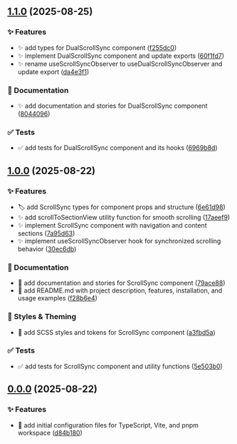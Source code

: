 ## [1.1.0](https://github.com/dorixdev/react-dual-scroll-sync/compare/v1.0.0...v1.1.0) (2025-08-25)

### ✨ Features

- :sparkles: add types for DualScrollSync component ([f255dc0](https://github.com/dorixdev/react-dual-scroll-sync/commit/f255dc05612997a65ef9b4ea86b64112c66b0bab))
- :sparkles: implement DualScrollSync component and update exports ([60f1fd7](https://github.com/dorixdev/react-dual-scroll-sync/commit/60f1fd732b06f1b740c7378e7670ed379b76c641))
- :sparkles: rename useScrollSyncObserver to useDualScrollSyncObserver and update export ([da4e3f1](https://github.com/dorixdev/react-dual-scroll-sync/commit/da4e3f10f33ab81c7afa109a8a584b5e5d23a9c1))

### 📝 Documentation

- :sparkles: add documentation and stories for DualScrollSync component ([8044096](https://github.com/dorixdev/react-dual-scroll-sync/commit/8044096e60cb25a1a951c52cb2f569cbf3032cc2))

### ✅ Tests

- :white_check_mark: add tests for DualScrollSync component and its hooks ([6969b8d](https://github.com/dorixdev/react-dual-scroll-sync/commit/6969b8dc03e5aa390ef8e51301e87f0ce6360ea7))

## [1.0.0](https://github.com/dorixdev/react-dual-scroll-sync/compare/v0.0.0...v1.0.0) (2025-08-22)

### ✨ Features

- :label: add ScrollSync types for component props and structure ([6e61d98](https://github.com/dorixdev/react-dual-scroll-sync/commit/6e61d9893eca66ffe9ef190fefa00bd26300694c))
- :sparkles: add scrollToSectionView utility function for smooth scrolling ([17aeef9](https://github.com/dorixdev/react-dual-scroll-sync/commit/17aeef9fb5a75306addecd62ca11cce54a090e44))
- :sparkles: implement ScrollSync component with navigation and content sections ([7a95d63](https://github.com/dorixdev/react-dual-scroll-sync/commit/7a95d63acfc1bececa19a2b327eab8737b2ad668))
- :sparkles: implement useScrollSyncObserver hook for synchronized scrolling behavior ([30ec6db](https://github.com/dorixdev/react-dual-scroll-sync/commit/30ec6dbcf564c81561ff98109a10390da0875287))

### 📝 Documentation

- :memo: add documentation and stories for ScrollSync component ([79ace88](https://github.com/dorixdev/react-dual-scroll-sync/commit/79ace888bbbdf6ed7d5c726d2a1793d0ea35d1c6))
- :memo: add README.md with project description, features, installation, and usage examples ([f28b6e4](https://github.com/dorixdev/react-dual-scroll-sync/commit/f28b6e40880f6a668fe926935ac1c7189135372e))

### 🎨 Styles & Theming

- :lipstick: add SCSS styles and tokens for ScrollSync component ([a3fbd5a](https://github.com/dorixdev/react-dual-scroll-sync/commit/a3fbd5acca700fb3f2d81d7c25d13a32f550bb99))

### ✅ Tests

- :white_check_mark: add tests for ScrollSync component and utility functions ([5e503b0](https://github.com/dorixdev/react-dual-scroll-sync/commit/5e503b00947951645a626e2311a7b30bf6c7c785))

## [0.0.0](https://github.com/dorixdev/react-dual-scroll-sync/compare/d84b180172c8f3d8343c7a9413694b5aec1da8d2...v0.0.0) (2025-08-22)

### ✨ Features

- :tada: add initial configuration files for TypeScript, Vite, and pnpm workspace ([d84b180](https://github.com/dorixdev/react-dual-scroll-sync/commit/d84b180172c8f3d8343c7a9413694b5aec1da8d2))
